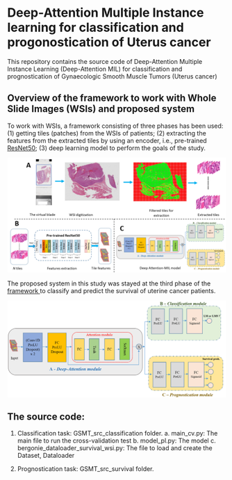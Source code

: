 # Deep-Attention Multiple Instance learning for classification and progonostication of Uterus cancer

This repository contains the source code of Deep-Attention Multiple Instance Learning (Deep-Attention MIL)
for classification and prognostication of Gynaecologic Smooth Muscle Tumors (Uterus cancer)

## Overview of the framework to work with Whole Slide Images (WSIs) and proposed system
To work with WSIs, a framework consisting of three phases has been used: (1) getting tiles (patches) from the WSIs of patients; (2) extracting the features from the extracted tiles by using an encoder, i.e., pre-trained <a href="https://arxiv.org/abs/1512.03385" target="blank">ResNet50</a>; (3) deep learning model to perform the goals of the study. 

![overview](docs/framework.png)

The proposed system in this study was stayed at the third phase of the <a href = "https://inria.hal.science/hal-04235077/document" target = "blank">framework </a> to classify and predict the survival of uterine cancer patients.

![overview](docs/model.png)

## The source code:
1. Classification task: GSMT_src_classification folder.
	a. main_cv.py: The main file to run the cross-validation test
	b. model_pl.py: The model
	c. bergonie_dataloader_survival_wsi.py: The file to load and create the Dataset, Dataloader
	
2. Prognostication task: GSMT_src_survival folder.